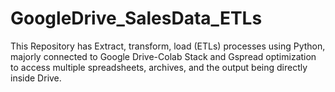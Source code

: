 # GoogleDrive_SalesData_ETLs

This Repository has Extract, transform, load (ETLs) processes using Python, majorly connected to Google Drive-Colab Stack and Gspread optimization to access multiple spreadsheets, archives, and the output being directly inside Drive.
